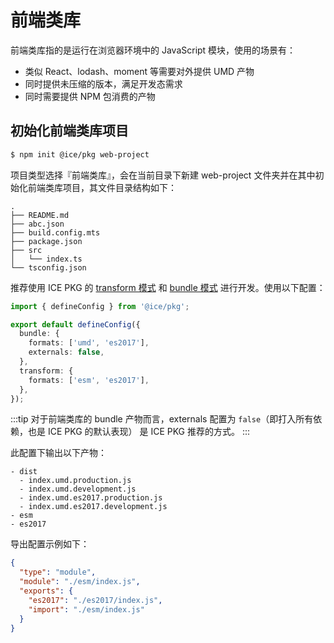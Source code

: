 # 前端类库

前端类库指的是运行在浏览器环境中的 JavaScript 模块，使用的场景有：

+ 类似 React、lodash、moment 等需要对外提供 UMD 产物
+ 同时提供未压缩的版本，满足开发态需求
+ 同时需要提供 NPM 包消费的产物

## 初始化前端类库项目

```bash
$ npm init @ice/pkg web-project
```

项目类型选择『前端类库』，会在当前目录下新建 web-project 文件夹并在其中初始化前端类库项目，其文件目录结构如下：

```shell
.
├── README.md
├── abc.json
├── build.config.mts
├── package.json
├── src
│   └── index.ts
└── tsconfig.json
```

推荐使用 ICE PKG 的 [transform 模式](/#双模式) 和 [bundle 模式](/#双模式) 进行开发。使用以下配置：

```ts title=build.config.mts
import { defineConfig } from '@ice/pkg';

export default defineConfig({
  bundle: {
    formats: ['umd', 'es2017'],
    externals: false,
  },
  transform: {
    formats: ['esm', 'es2017'],
  },
});
```

:::tip
对于前端类库的 bundle 产物而言，externals 配置为 `false`（即打入所有依赖，也是 ICE PKG 的默认表现） 是 ICE PKG 推荐的方式。
:::

此配置下输出以下产物：

```shell
- dist
  - index.umd.production.js
  - index.umd.development.js
  - index.umd.es2017.production.js
  - index.umd.es2017.development.js
- esm
- es2017
```

导出配置示例如下：

```json title=package.json
{
  "type": "module",
  "module": "./esm/index.js",
  "exports": {
    "es2017": "./es2017/index.js",
    "import": "./esm/index.js"
  }
}
```
